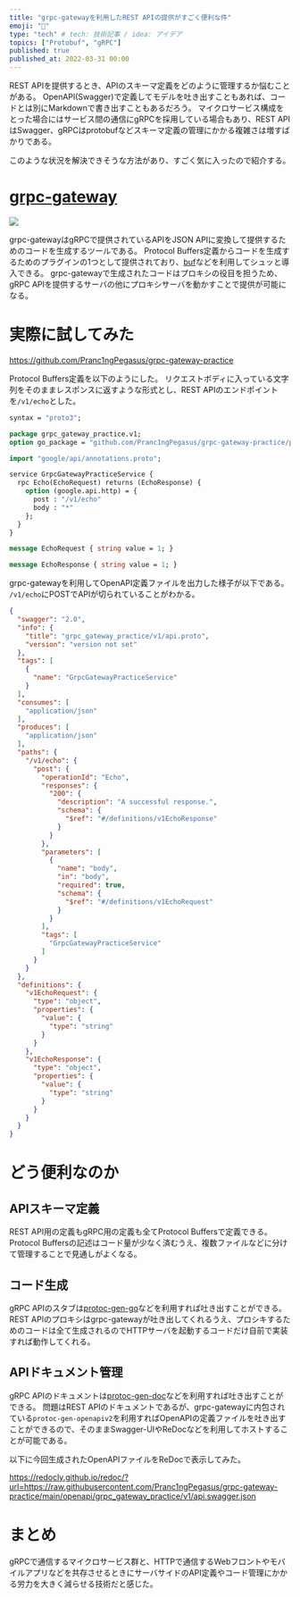 ```yaml
---
title: "grpc-gatewayを利用したREST APIの提供がすごく便利な件"
emoji: "🔀"
type: "tech" # tech: 技術記事 / idea: アイデア
topics: ["Protobuf", "gRPC"]
published: true
published_at: 2022-03-31 00:00
---
```


REST APIを提供するとき、APIのスキーマ定義をどのように管理するか悩むことがある。
OpenAPI(Swagger)で定義してモデルを吐き出すこともあれば、コードとは別にMarkdownで書き出すこともあるだろう。
マイクロサービス構成をとった場合にはサービス間の通信にgRPCを採用している場合もあり、REST APIはSwagger、gRPCはprotobufなどスキーマ定義の管理にかかる複雑さは増すばかりである。

このような状況を解決できそうな方法があり、すごく気に入ったので紹介する。

# [grpc-gateway](https://grpc-ecosystem.github.io/grpc-gateway/)

![](https://grpc-ecosystem.github.io/grpc-gateway/assets/images/architecture_introduction_diagram.svg)

grpc-gatewayはgRPCで提供されているAPIをJSON APIに変換して提供するためのコードを生成するツールである。
Protocol Buffers定義からコードを生成するためのプラグインの1つとして提供されており、[buf](https://buf.build/)などを利用してシュッと導入できる。
grpc-gatewayで生成されたコードはプロキシの役目を担うため、gRPC APIを提供するサーバの他にプロキシサーバを動かすことで提供が可能になる。

# 実際に試してみた

https://github.com/Pranc1ngPegasus/grpc-gateway-practice

Protocol Buffers定義を以下のようにした。
リクエストボディに入っている文字列をそのままレスポンスに返すような形式とし、REST APIのエンドポイントを`/v1/echo`とした。

```protobuf:api.proto
syntax = "proto3";

package grpc_gateway_practice.v1;
option go_package = "github.com/Pranc1ngPegasus/grpc-gateway-practice/proto/grpc_gateway_practice/v1";

import "google/api/annotations.proto";

service GrpcGatewayPracticeService {
  rpc Echo(EchoRequest) returns (EchoResponse) {
    option (google.api.http) = {
      post : "/v1/echo"
      body : "*"
    };
  }
}

message EchoRequest { string value = 1; }

message EchoResponse { string value = 1; }
```

grpc-gatewayを利用してOpenAPI定義ファイルを出力した様子が以下である。
`/v1/echo`にPOSTでAPIが切られていることがわかる。

```json:api.swagger.json
{
  "swagger": "2.0",
  "info": {
    "title": "grpc_gateway_practice/v1/api.proto",
    "version": "version not set"
  },
  "tags": [
    {
      "name": "GrpcGatewayPracticeService"
    }
  ],
  "consumes": [
    "application/json"
  ],
  "produces": [
    "application/json"
  ],
  "paths": {
    "/v1/echo": {
      "post": {
        "operationId": "Echo",
        "responses": {
          "200": {
            "description": "A successful response.",
            "schema": {
              "$ref": "#/definitions/v1EchoResponse"
            }
          }
        },
        "parameters": [
          {
            "name": "body",
            "in": "body",
            "required": true,
            "schema": {
              "$ref": "#/definitions/v1EchoRequest"
            }
          }
        ],
        "tags": [
          "GrpcGatewayPracticeService"
        ]
      }
    }
  },
  "definitions": {
    "v1EchoRequest": {
      "type": "object",
      "properties": {
        "value": {
          "type": "string"
        }
      }
    },
    "v1EchoResponse": {
      "type": "object",
      "properties": {
        "value": {
          "type": "string"
        }
      }
    }
  }
}
```

# どう便利なのか
## APIスキーマ定義

REST API用の定義もgRPC用の定義も全てProtocol Buffersで定義できる。
Protocol Buffersの記述はコード量が少なく済むうえ、複数ファイルなどに分けて管理することで見通しがよくなる。

## コード生成

gRPC APIのスタブは[protoc-gen-go](https://pkg.go.dev/google.golang.org/protobuf@v1.28.0/cmd/protoc-gen-go)などを利用すれば吐き出すことができる。
REST APIのプロキシはgrpc-gatewayが吐き出してくれるうえ、プロシキするためのコードは全て生成されるのでHTTPサーバを起動するコードだけ自前で実装すれば動作してくれる。

## APIドキュメント管理

gRPC APIのドキュメントは[protoc-gen-doc](https://github.com/pseudomuto/protoc-gen-doc)などを利用すれば吐き出すことができる。
問題はREST APIのドキュメントであるが、grpc-gatewayに内包されている`protoc-gen-openapiv2`を利用すればOpenAPIの定義ファイルを吐き出すことができるので、そのままSwagger-UIやReDocなどを利用してホストすることが可能である。

以下に今回生成されたOpenAPIファイルをReDocで表示してみた。

https://redocly.github.io/redoc/?url=https://raw.githubusercontent.com/Pranc1ngPegasus/grpc-gateway-practice/main/openapi/grpc_gateway_practice/v1/api.swagger.json

# まとめ

gRPCで通信するマイクロサービス群と、HTTPで通信するWebフロントやモバイルアプリなどを共存させるときにサーバサイドのAPI定義やコード管理にかかる労力を大きく減らせる技術だと感じた。
